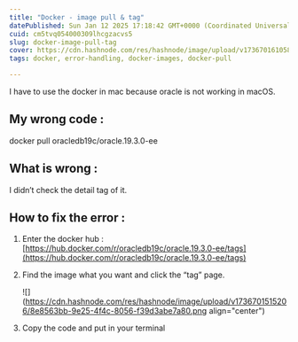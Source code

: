 ```yaml
---
title: "Docker - image pull & tag"
datePublished: Sun Jan 12 2025 17:18:42 GMT+0000 (Coordinated Universal Time)
cuid: cm5tvq054000309lhcgzacvs5
slug: docker-image-pull-tag
cover: https://cdn.hashnode.com/res/hashnode/image/upload/v1736701610583/fcb5b01a-7e23-4285-a67a-d5611b82ad03.png
tags: docker, error-handling, docker-images, docker-pull

---
```


I have to use the docker in mac because oracle is not working in macOS.

## My wrong code :

docker pull oracledb19c/oracle.19.3.0-ee

## What is wrong :

I didn’t check the detail tag of it.

## How to fix the error :

1. Enter the docker hub : [https://hub.docker.com/r/oracledb19c/oracle.19.3.0-ee/tags](https://hub.docker.com/r/oracledb19c/oracle.19.3.0-ee/tags)
    
2. Find the image what you want and click the “tag” page.
    
    ![](https://cdn.hashnode.com/res/hashnode/image/upload/v1736701515206/8e8563bb-9e25-4f4c-8056-f39d3abe7a80.png align="center")
    
3. Copy the code and put in your terminal